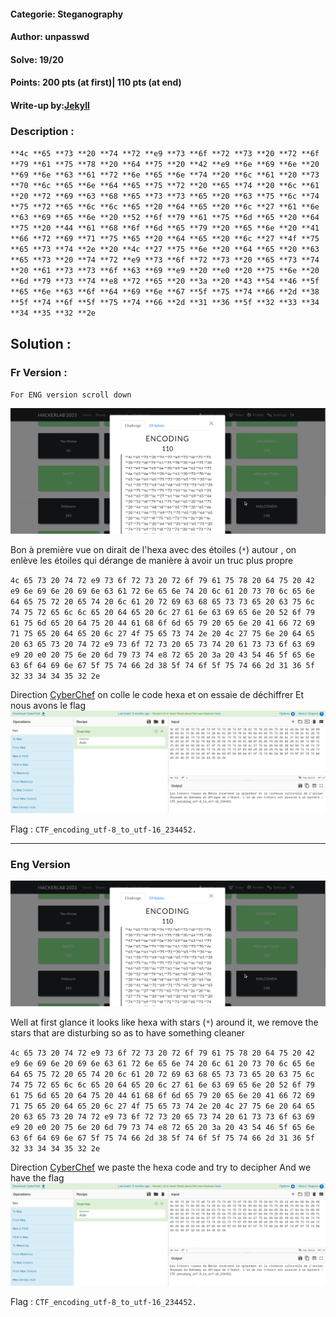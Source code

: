 #### Categorie: Steganography 
#### **Author**: unpasswd
#### Solve: 19/20 
#### Points: 200 pts (at first)| 110 pts (at end)

#### Write-up by:[Jekyll](https://twitter.com/Ted_Kouhouenou) 

### Description : 

`**4c **65 **73 **20 **74 **72 **e9 **73 **6f **72 **73 **20 **72 **6f **79 **61 **75 **78 **20 **64 **75 **20 **42 **e9 **6e **69 **6e **20 **69 **6e **63 **61 **72 **6e **65 **6e **74 **20 **6c **61 **20 **73 **70 **6c **65 **6e **64 **65 **75 **72 **20 **65 **74 **20 **6c **61 **20 **72 **69 **63 **68 **65 **73 **73 **65 **20 **63 **75 **6c **74 **75 **72 **65 **6c **6c **65 **20 **64 **65 **20 **6c **27 **61 **6e **63 **69 **65 **6e **20 **52 **6f **79 **61 **75 **6d **65 **20 **64 **75 **20 **44 **61 **68 **6f **6d **65 **79 **20 **65 **6e **20 **41 **66 **72 **69 **71 **75 **65 **20 **64 **65 **20 **6c **27 **4f **75 **65 **73 **74 **2e **20 **4c **27 **75 **6e **20 **64 **65 **20 **63 **65 **73 **20 **74 **72 **e9 **73 **6f **72 **73 **20 **65 **73 **74 **20 **61 **73 **73 **6f **63 **69 **e9 **20 **e0 **20 **75 **6e **20 **6d **79 **73 **74 **e8 **72 **65 **20 **3a **20 **43 **54 **46 **5f **65 **6e **63 **6f **64 **69 **6e **67 **5f **75 **74 **66 **2d **38 **5f **74 **6f **5f **75 **74 **66 **2d **31 **36 **5f **32 **33 **34 **34 **35 **32 **2e`

## Solution :
### Fr Version :

`For ENG version scroll down` 

![enc](Images/encoding.png)

Bon à première vue on dirait de l'hexa avec des étoiles (`*`) autour  , on enlève les étoiles qui dérange de manière à avoir un truc plus propre

`4c 65 73 20 74 72 e9 73 6f 72 73 20 72 6f 79 61 75 78 20 64 75 20 42 e9 6e 69 6e 20 69 6e 63 61 72 6e 65 6e 74 20 6c 61 20 73 70 6c 65 6e 64 65 75 72 20 65 74 20 6c 61 20 72 69 63 68 65 73 73 65 20 63 75 6c 74 75 72 65 6c 6c 65 20 64 65 20 6c 27 61 6e 63 69 65 6e 20 52 6f 79 61 75 6d 65 20 64 75 20 44 61 68 6f 6d 65 79 20 65 6e 20 41 66 72 69 71 75 65 20 64 65 20 6c 27 4f 75 65 73 74 2e 20 4c 27 75 6e 20 64 65 20 63 65 73 20 74 72 e9 73 6f 72 73 20 65 73 74 20 61 73 73 6f 63 69 e9 20 e0 20 75 6e 20 6d 79 73 74 e8 72 65 20 3a 20 43 54 46 5f 65 6e 63 6f 64 69 6e 67 5f 75 74 66 2d 38 5f 74 6f 5f 75 74 66 2d 31 36 5f 32 33 34 34 35 32 2e`

Direction [CyberChef](https://gchq.github.io/CyberChef/) on colle le code hexa et on essaie de déchiffrer 
Et nous avons le flag
![carre](Images/tresor.png)

Flag : `CTF_encoding_utf-8_to_utf-16_234452.`

--------------------------------------------------------------------

### Eng Version

![enc](Images/encoding.png)

Well at first glance it looks like hexa with stars (`*`) around it, we remove the stars that are disturbing so as to have something cleaner 

`4c 65 73 20 74 72 e9 73 6f 72 73 20 72 6f 79 61 75 78 20 64 75 20 42 e9 6e 69 6e 20 69 6e 63 61 72 6e 65 6e 74 20 6c 61 20 73 70 6c 65 6e 64 65 75 72 20 65 74 20 6c 61 20 72 69 63 68 65 73 73 65 20 63 75 6c 74 75 72 65 6c 6c 65 20 64 65 20 6c 27 61 6e 63 69 65 6e 20 52 6f 79 61 75 6d 65 20 64 75 20 44 61 68 6f 6d 65 79 20 65 6e 20 41 66 72 69 71 75 65 20 64 65 20 6c 27 4f 75 65 73 74 2e 20 4c 27 75 6e 20 64 65 20 63 65 73 20 74 72 e9 73 6f 72 73 20 65 73 74 20 61 73 73 6f 63 69 e9 20 e0 20 75 6e 20 6d 79 73 74 e8 72 65 20 3a 20 43 54 46 5f 65 6e 63 6f 64 69 6e 67 5f 75 74 66 2d 38 5f 74 6f 5f 75 74 66 2d 31 36 5f 32 33 34 34 35 32 2e`

Direction [CyberChef](https://gchq.github.io/CyberChef/) we paste the hexa code and try to decipher
And we have the flag 
![carre](Images/tresor.png)

Flag : `CTF_encoding_utf-8_to_utf-16_234452.`